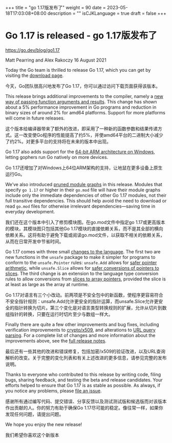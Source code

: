 +++
title = "go 1.17版发布了"
weight = 90
date = 2023-05-18T17:03:08+08:00
description = ""
isCJKLanguage = true
draft = false
+++

# Go 1.17 is released - go 1.17版发布了

https://go.dev/blog/go1.17

Matt Pearring and Alex Rakoczy
16 August 2021

Today the Go team is thrilled to release Go 1.17, which you can get by visiting the [download page](https://go.dev/dl/).

今天，Go团队很高兴地发布了Go 1.17，你可以通过访问下载页面获得该版本。

This release brings additional improvements to the compiler, namely a [new way of passing function arguments and results](https://go.dev/doc/go1.17#compiler). This change has shown about a 5% performance improvement in Go programs and reduction in binary sizes of around 2% for amd64 platforms. Support for more platforms will come in future releases.

这个版本给编译器带来了额外的改进，即采用了一种新的函数参数和结果传递方式。这一改变使Go程序的性能提高了约5%，并使amd64平台的二进制大小减少了约2%。对更多平台的支持将在未来的版本中出现。

Go 1.17 also adds support for the [64-bit ARM architecture on Windows](https://go.dev/doc/go1.17#ports), letting gophers run Go natively on more devices.

Go 1.17还增加了对Windows上64位ARM架构的支持，让地鼠在更多设备上原生运行Go。

We’ve also introduced [pruned module graphs](https://go.dev/doc/go1.17#go-command) in this release. Modules that specify `go 1.17` or higher in their `go.mod` file will have their module graphs include only the immediate dependencies of other Go 1.17 modules, not their full transitive dependencies. This should help avoid the need to download or read `go.mod` files for otherwise irrelevant dependencies—saving time in everyday development.

我们还在这个版本中引入了修剪模块图。在go.mod文件中指定go 1.17或更高版本的模块，其模块图只包括其他Go 1.17模块的直接依赖关系，而不是其全部的横向依赖关系。这将有助于避免下载或阅读go.mod文件，以获取不相关的依赖关系，从而在日常开发中节省时间。

Go 1.17 comes with three small [changes to the language](https://go.dev/doc/go1.17#language). The first two are new functions in the `unsafe` package to make it simpler for programs to conform to the `unsafe.Pointer` rules: `unsafe.Add` allows for [safer pointer arithmetic](https://go.dev/pkg/unsafe#Add), while `unsafe.Slice` allows for [safer conversions of pointers to slices](https://go.dev/pkg/unsafe#Slice). The third change is an extension to the language type conversion rules to allow conversions from [slices to array pointers](https://go.dev/ref/spec#Conversions_from_slice_to_array_pointer), provided the slice is at least as large as the array at runtime.

Go 1.17对语言有三个小改动。前两项是不安全包中的新函数，使程序更容易符合不安全指针规则：unsafe.Add允许更安全的指针运算，而unsafe.Slice允许更安全的指针转换为切片。第三个变化是对语言类型转换规则的扩展，允许从切片到数组指针的转换，只要在运行时切片至少与数组一样大。

Finally there are quite a few other improvements and bug fixes, including verification improvements to [crypto/x509](https://go.dev/doc/go1.17#crypto/x509), and alterations to [URL query parsing](https://go.dev/doc/go1.17#semicolons). For a complete list of changes and more information about the improvements above, see the [full release notes](https://go.dev/doc/go1.17).

最后还有一些其他的改进和错误修复，包括加密/x509的验证改进，以及URL查询解析的改变。关于完整的变化列表和有关上述改进的更多信息，请参见完整的发布说明。

Thanks to everyone who contributed to this release by writing code, filing bugs, sharing feedback, and testing the beta and release candidates. Your efforts helped to ensure that Go 1.17 is as stable as possible. As always, if you notice any problems, please [file an issue](https://go.dev/issue/new).

感谢所有通过编写代码、提交错误、分享反馈以及测试测试版和候选版而对该版本作出贡献的人。你的努力有助于确保Go 1.17尽可能的稳定。像往常一样，如果你发现任何问题，请提出问题。

We hope you enjoy the new release!

我们希望你喜欢这个新版本
